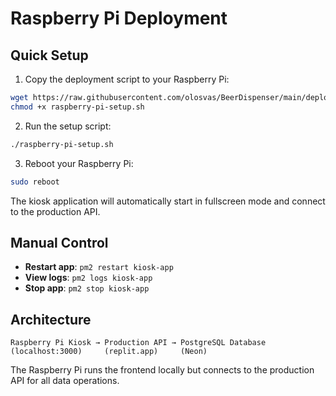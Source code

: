 # Raspberry Pi Deployment

## Quick Setup

1. Copy the deployment script to your Raspberry Pi:
```bash
wget https://raw.githubusercontent.com/olosvas/BeerDispenser/main/deployment/raspberry-pi-setup.sh
chmod +x raspberry-pi-setup.sh
```

2. Run the setup script:
```bash
./raspberry-pi-setup.sh
```

3. Reboot your Raspberry Pi:
```bash
sudo reboot
```

The kiosk application will automatically start in fullscreen mode and connect to the production API.

## Manual Control

- **Restart app**: `pm2 restart kiosk-app`
- **View logs**: `pm2 logs kiosk-app`
- **Stop app**: `pm2 stop kiosk-app`

## Architecture

```
Raspberry Pi Kiosk → Production API → PostgreSQL Database
(localhost:3000)     (replit.app)     (Neon)
```

The Raspberry Pi runs the frontend locally but connects to the production API for all data operations.